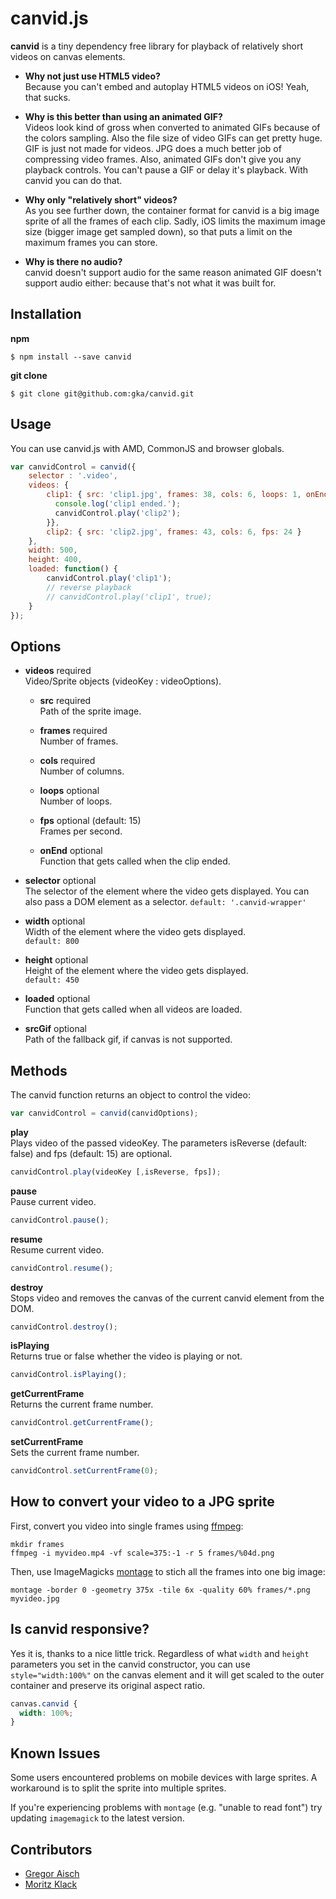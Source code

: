 # canvid.js

**canvid** is a tiny dependency free library for playback of relatively short videos on canvas elements. 

* **Why not just use HTML5 video?**  
  Because you can't embed and autoplay HTML5 videos on iOS! Yeah, that sucks.

* **Why is this better than using an animated GIF?**  
  Videos look kind of gross when converted to animated GIFs because of the colors sampling. Also the file size of video GIFs can get pretty huge. GIF is just not made for videos. JPG does a much better job of compressing video frames. Also, animated GIFs don't give you any playback controls. You can't pause a GIF or delay it's playback. With canvid you can do that.

* **Why only "relatively short" videos?**  
  As you see further down, the container format for canvid is a big image sprite of all the frames of each clip. Sadly, iOS limits the maximum image size (bigger image get sampled down), so that puts a limit on the maximum frames you can store.

* **Why is there no audio?**  
  canvid doesn't support audio for the same reason animated GIF doesn't support audio either: because that's not what it was built for. 

## Installation

**npm**

```
$ npm install --save canvid
```

**git clone**

```
$ git clone git@github.com:gka/canvid.git
```

## Usage

You can use canvid.js with AMD, CommonJS and browser globals.

```js
var canvidControl = canvid({
    selector : '.video',
    videos: {
        clip1: { src: 'clip1.jpg', frames: 38, cols: 6, loops: 1, onEnd: function(){
          console.log('clip1 ended.');
          canvidControl.play('clip2');
        }},
        clip2: { src: 'clip2.jpg', frames: 43, cols: 6, fps: 24 }
    },
    width: 500,
    height: 400,
    loaded: function() {
        canvidControl.play('clip1');
        // reverse playback
        // canvidControl.play('clip1', true);
    }
});
```

## Options

* **videos** required  
  Video/Sprite objects (videoKey : videoOptions).

  * **src** required  
    Path of the sprite image.
  
  * **frames** required  
    Number of frames. 
 
  * **cols** required  
    Number of columns.  

  * **loops** optional  
    Number of loops.

  * **fps** optional (default: 15)  
    Frames per second.

  * **onEnd** optional  
    Function that gets called when the clip ended.


* **selector** optional  
  The selector of the element where the video gets displayed. You can also pass a DOM element as a selector.
  `default: '.canvid-wrapper'`

* **width** optional  
  Width of the element where the video gets displayed.  
  `default: 800`

* **height** optional  
  Height of the element where the video gets displayed.  
  `default: 450`

* **loaded** optional  
  Function that gets called when all videos are loaded.

* **srcGif** optional  
  Path of the fallback gif, if canvas is not supported.  


## Methods

The canvid function returns an object to control the video:

```js
var canvidControl = canvid(canvidOptions);
```

**play**  
Plays video of the passed videoKey. The parameters isReverse (default: false) and fps (default: 15) are optional.

```js
canvidControl.play(videoKey [,isReverse, fps]);
```

**pause**  
Pause current video.

```js
canvidControl.pause();
```

**resume**  
Resume current video.

```js
canvidControl.resume();
```

**destroy**  
Stops video and removes the canvas of the current canvid element from the DOM.

```js
canvidControl.destroy();
```

**isPlaying**  
Returns true or false whether the video is playing or not.

```js
canvidControl.isPlaying();
```

**getCurrentFrame**  
Returns the current frame number.

```js
canvidControl.getCurrentFrame();
```

**setCurrentFrame**  
Sets the current frame number.

```js
canvidControl.setCurrentFrame(0);
```

## How to convert your video to a JPG sprite

First, convert you video into single frames using [ffmpeg](https://www.ffmpeg.org/):

```
mkdir frames
ffmpeg -i myvideo.mp4 -vf scale=375:-1 -r 5 frames/%04d.png
```

Then, use ImageMagicks [montage](http://www.imagemagick.org/script/montage.php) to stich all the frames into one big image:

```
montage -border 0 -geometry 375x -tile 6x -quality 60% frames/*.png myvideo.jpg
```

## Is canvid responsive?

Yes it is, thanks to a nice little trick. Regardless of what  `width` and `height` parameters you set in the canvid constructor, you can use `style="width:100%"` on the canvas element and it will get scaled to the outer container and preserve its original aspect ratio.

```css
canvas.canvid {
  width: 100%;
}
```

## Known Issues

Some users encountered problems on mobile devices with large sprites. A workaround is to split the sprite into multiple sprites.

If you're experiencing problems with `montage` (e.g. "unable to read font") try updating `imagemagick` to the latest version.

## Contributors

* [Gregor Aisch](http://driven-by-data.net)
* [Moritz Klack](http://moritzklack.com)
